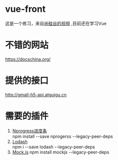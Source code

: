 # vue-front
这是一个练习，来自[尚硅谷的视频](https://www.bilibili.com/video/BV1Vf4y1T7bw?p=1&vd_source=506b4af300a220bc503d816c70471feb) ,目前还在学习Vue

# 不错的网站
https://docschina.org/

# 提供的接口
http://gmall-h5-api.atguigu.cn

# 需要的插件
1. [Nprogress进度条](https://github.com/rstacruz/nprogress)  
npm install --save nprogerss --legacy-peer-deps
2. [Lodash](https://www.lodashjs.com/)  
npm i --save lodash --legacy-peer-deps
3. [Mock.js](http://mockjs.com/)
npm install mockjs --legacy-peer-deps


